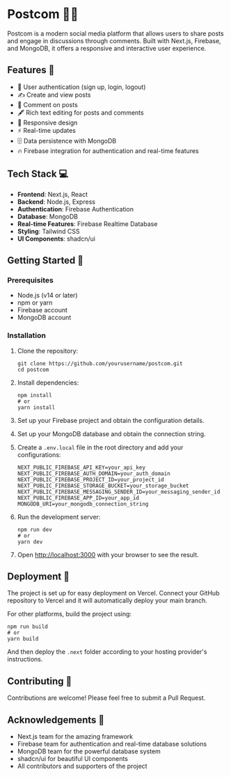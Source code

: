 # Postcom 📱💬

Postcom is a modern social media platform that allows users to share posts and engage in discussions through comments. Built with Next.js, Firebase, and MongoDB, it offers a responsive and interactive user experience.

## Features 🚀

- 🔐 User authentication (sign up, login, logout)
- ✍️ Create and view posts
- 💬 Comment on posts
- 🖋️ Rich text editing for posts and comments
- 📱 Responsive design
- ⚡ Real-time updates
- 🗄️ Data persistence with MongoDB
- 🔥 Firebase integration for authentication and real-time features

## Tech Stack 💻

- **Frontend**: Next.js, React
- **Backend**: Node.js, Express
- **Authentication**: Firebase Authentication
- **Database**: MongoDB
- **Real-time Features**: Firebase Realtime Database
- **Styling**: Tailwind CSS
- **UI Components**: shadcn/ui

## Getting Started 🏁

### Prerequisites

- Node.js (v14 or later)
- npm or yarn
- Firebase account
- MongoDB account

### Installation

1. Clone the repository:
   ```
   git clone https://github.com/yourusername/postcom.git
   cd postcom
   ```

2. Install dependencies:
   ```
   npm install
   # or
   yarn install
   ```

3. Set up your Firebase project and obtain the configuration details.

4. Set up your MongoDB database and obtain the connection string.

5. Create a `.env.local` file in the root directory and add your configurations:
   ```
   NEXT_PUBLIC_FIREBASE_API_KEY=your_api_key
   NEXT_PUBLIC_FIREBASE_AUTH_DOMAIN=your_auth_domain
   NEXT_PUBLIC_FIREBASE_PROJECT_ID=your_project_id
   NEXT_PUBLIC_FIREBASE_STORAGE_BUCKET=your_storage_bucket
   NEXT_PUBLIC_FIREBASE_MESSAGING_SENDER_ID=your_messaging_sender_id
   NEXT_PUBLIC_FIREBASE_APP_ID=your_app_id
   MONGODB_URI=your_mongodb_connection_string
   ```

6. Run the development server:
   ```
   npm run dev
   # or
   yarn dev
   ```

7. Open [http://localhost:3000](http://localhost:3000) with your browser to see the result.

## Deployment 🚀

The project is set up for easy deployment on Vercel. Connect your GitHub repository to Vercel and it will automatically deploy your main branch.

For other platforms, build the project using:

```
npm run build
# or
yarn build
```

And then deploy the `.next` folder according to your hosting provider's instructions.

## Contributing 🤝

Contributions are welcome! Please feel free to submit a Pull Request.


## Acknowledgements 🙏

- Next.js team for the amazing framework
- Firebase team for authentication and real-time database solutions
- MongoDB team for the powerful database system
- shadcn/ui for beautiful UI components
- All contributors and supporters of the project
